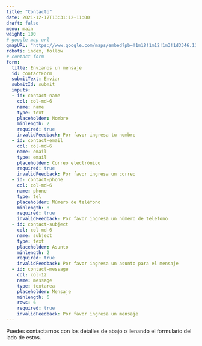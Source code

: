 ```yaml
---
title: "Contacto"
date: 2021-12-17T13:31:12+11:00
draft: false
menu: main
weight: 100
# google map url
gmapURL: "https://www.google.com/maps/embed?pb=!1m18!1m12!1m3!1d3346.110857688175!2d-71.51391522543005!3d-33.00085267357085!2m3!1f0!2f0!3f0!3m2!1i1024!2i768!4f13.1!3m3!1m2!1s0x9689dc3993a5414d%3A0x5938125246605ee!2sJuan%20Enrique%20Lira%2043%2C%20Vi%C3%B1a%20del%20Mar%2C%20Valpara%C3%ADso!5e0!3m2!1ses-419!2scl!4v1698874358608!5m2!1ses-419!2scl"
robots: index, follow
# contact form
form:
  title: Envianos un mensaje
  id: contactForm
  submitText: Enviar
  submitId: submit
  inputs:
  - id: contact-name
    col: col-md-6
    name: name
    type: text
    placeholder: Nombre
    minlength: 2
    required: true
    invalidFeedback: Por favor ingresa tu nombre
  - id: contact-email
    col: col-md-6
    name: email
    type: email
    placeholder: Correo electrónico
    required: true
    invalidFeedback: Por favor ingresa un correo
  - id: contact-phone
    col: col-md-6
    name: phone
    type: tel
    placeholder: Número de teléfono
    minlength: 8
    required: true
    invalidFeedback: Por favor ingresa un número de teléfono
  - id: contact-subject
    col: col-md-6
    name: subject
    type: text
    placeholder: Asunto
    minlength: 2
    required: true
    invalidFeedback: Por favor ingresa un asunto para el mensaje
  - id: contact-message
    col: col-12
    name: message
    type: textarea
    placeholder: Mensaje
    minlength: 6
    rows: 6
    required: true
    invalidFeedback: Por favor ingresa un mensaje
---
```

Puedes contactarnos con los detalles de abajo o llenando el formulario del lado de estos.
